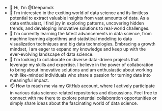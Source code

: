 - 👋 Hi, I’m @Deepamck
- 👀 I’m interested in the exciting world of data science and its limitless potential to extract valuable insights from vast amounts of data. As a data enthusiast, I find joy in exploring patterns, uncovering hidden trends, and developing innovative solutions to real-world challenges.
- 🌱 I’m currently learning the latest advancements in data science, from machine learning algorithms and statistical modeling to data visualization techniques and big data technologies. Embracing a growth mindset, I am eager to expand my knowledge and keep up with the ever-evolving landscape of data science.
- 💞️ I’m looking to collaborate on diverse data-driven projects that leverage my skills and expertise. I believe in the power of collaboration to bring about innovative solutions and am enthusiastic about working with like-minded individuals who share a passion for turning data into meaningful impact.
- 📫 How to reach me via my GitHub account, where I actively participate in various data science-related repositories and discussions. Feel free to connect with me there to explore potential collaboration opportunities or simply share ideas about the fascinating world of data science.

<!---
Deepamck/Deepamck is a ✨ special ✨ repository because its `README.md` (this file) appears on your GitHub profile.
You can click the Preview link to take a look at your changes.
--->
